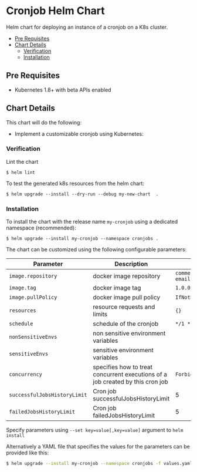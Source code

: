 # Cronjob Helm Chart

Helm chart for deploying an instance of a cronjob on a K8s cluster.

<!-- START doctoc generated TOC please keep comment here to allow auto update -->
<!-- DON'T EDIT THIS SECTION, INSTEAD RE-RUN doctoc TO UPDATE -->


- [Pre Requisites](#pre-requisites)
- [Chart Details](#chart-details)
  - [Verification](#verification)
  - [Installation](#installation)

<!-- END doctoc generated TOC please keep comment here to allow auto update -->

## Pre Requisites

* Kubernetes 1.8+ with beta APIs enabled

## Chart Details

This chart will do the following:

* Implement a customizable cronjob using Kubernetes:


### Verification

Lint the chart

```
$ helm lint
```

To test the generated k8s resources from the helm chart:

```
$ helm upgrade --install --dry-run --debug my-new-chart  .
```

### Installation

To install the chart with the release name `my-cronjob` using a dedicated namespace (recommended):

```
$ helm upgrade --install my-cronjob --namespace cronjobs .
```

The chart can be customized using the following configurable parameters:

| Parameter | Description | Default |
| --- | ---| ---|
| `image.repository` | docker image repository | `commercetools/commercetools-email-retry-processor` |
| `image.tag` | docker image tag | `1.0.0` |
| `image.pullPolicy` | docker image pull policy | `IfNotPresent` |
| `resources` | resource requests and limits | `{}` |
| `schedule` | schedule of the cronjob | `*/1 * * * *` |
| `nonSensitiveEnvs` | non sensitive environment variables | |
| `sensitiveEnvs` | sensitive environment variables | |
| `concurrency` | specifies how to treat concurrent executions of a job created by this cron job | `Forbid` |
| `successfulJobsHistoryLimit` | Cron job successfulJobsHistoryLimit | 5 |
| `failedJobsHistoryLimit` | Cron job failedJobsHistoryLimit | 5 |


Specify parameters using `--set key=value[,key=value]` argument to `helm install`

Alternatively a YAML file that specifies the values for the parameters can be provided like this:

```bash
$ helm upgrade --install my-cronjob --namespace cronjobs -f values.yaml .
```

